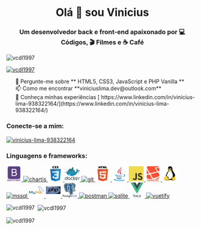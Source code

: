 <h1 align="center"> Olá 👋 sou Vinicius </h1>
    <h3 align="center"> Um desenvolvedor back e front-end apaixonado por 💻 Códigos, 🎬 Filmes e ☕ Café</h3>
    <p align="left">
        <img src="https://komarev.com/ghpvc/?username=vcdl1997&label=Profile%20views&color=0e75b6&style=flat"
            alt="vcdl1997" />
    </p>
    <p align="left"> 
        <a href="https://github.com/ryo-ma/github-profile-trophy"> 
            <img src="https://github-profile-trophy.vercel.app/?username=vcdl1997" alt="vcdl1997" />
        </a>
    </p>
    <ul style="list-style-type: none;">
        <li>
            💬 Pergunte-me sobre ** HTML5, CSS3, JavaScript e PHP Vanilla **
        </li>  
        <li>
            📫 Como me encontrar **viniciuslima.dev@outlook.com**
        </li>  
        <li>
            📄 Conheça minhas experiências [
            https://www.linkedin.com/in/vinicius-lima-938322164/](https://www.linkedin.com/in/vinicius-lima-938322164/)
        </li>  
    </ul>
    <h3 align="left">Conecte-se a mim: </h3>
    <p align="left">
        <a href="https://linkedin.com/in/vinicius-lima-938322164" target="blank"> 
            <img align="center"
                src="https://raw.githubusercontent.com/rahuldkjain/github-profile-readme-generator/master/src/images/icons/Social/linked-in-alt.svg"
                alt="vinicius-lima-938322164" height="30" width="40" /> 
        </a>
    </p>
    <h3 align="left"> Linguagens e frameworks: </h3>
    <p align="left">
        <a href="https://getbootstrap.com" target="_blank"> 
            <img src="https://raw.githubusercontent.com/devicons/devicon/master/icons/bootstrap/bootstrap-plain-wordmark.svg"
                alt="bootstrap" width="40" height="40" />
        </a> 
        <a href="https://www.chartjs.org" target="_blank">
            <img src="https://www.chartjs.org/media/logo-title.svg" alt="chartjs"
                width="40" height="40"/>
        </a>
        <a href="https://www.w3schools.com/css/" target="_blank">
            <img src="https://raw.githubusercontent.com/devicons/devicon/master/icons/css3/css3-original-wordmark.svg"
                alt="css3" width="40" height="40" />
        </a> 
        <a href="https://www.docker.com/" target="_blank">
            <img src="https://raw.githubusercontent.com/devicons/devicon/master/icons/docker/docker-original-wordmark.svg"
                alt="docker" width="40" height="40" />
        </a>
        <a href="https://git-scm.com/" target="_blank">
            <img src="https://www.vectorlogo.zone/logos/git-scm/git-scm-icon.svg" 
                alt="git" width="40" height="40"/>
        </a>
        <a href="https://www.w3.org/html/" target="_blank">
            <img src="https://raw.githubusercontent.com/devicons/devicon/master/icons/html5/html5-original-wordmark.svg" 
                alt="html5" width="40" height="40"/> 
        </a>
        <a href="https://www.java.com" target="_blank">
            <img src="https://raw.githubusercontent.com/devicons/devicon/master/icons/java/java-original.svg"
                alt="java" width="40" height="40"/>
        </a> 
        <a href="https://developer.mozilla.org/en-US/docs/Web/JavaScript" target="_blank">
            <img src="https://raw.githubusercontent.com/devicons/devicon/master/icons/javascript/javascript-original.svg"
                        alt="javascript" width="40" height="40" />
        </a> 
        <a href="https://laravel.com/" target="_blank">
            <img src="https://raw.githubusercontent.com/devicons/devicon/master/icons/laravel/laravel-plain-wordmark.svg"
                    alt="laravel" width="40" height="40"/>
        </a>
        <a href="https://www.linux.org/" target="_blank">
            <img src="https://raw.githubusercontent.com/devicons/devicon/master/icons/linux/linux-original.svg"
                alt="linux" width="40" height="40"/>
        </a>
        <a href="https://www.microsoft.com/en-us/sql-server" target="_blank">
            <img src="https://www.svgrepo.com/show/303229/microsoft-sql-server-logo.svg" 
                alt="mssql" width="40" height="40" /> 
        </a>
        <a href="https://www.mysql.com/" target="_blank">
            <img src="https://raw.githubusercontent.com/devicons/devicon/master/icons/mysql/mysql-original-wordmark.svg"
                alt="mysql" width="40" height="40" />
        </a>
        <a href="https://www.php.net" target="_blank "> 
            <img src="https://raw.githubusercontent.com/devicons/devicon/master/icons/php/php-original.svg"
                alt="php" width="40" height="40"/>
        </a>
        <a href="https://www.postgresql.org" target="_blank">
            <img src="https://raw.githubusercontent.com/devicons/devicon/master/icons/postgresql/postgresql-original-wordmark.svg"
                        alt=" postgresql " width="40" height="40"/>
        </a>
        <a href="https://postman.com" target="_blank">
            <img src="https://www.vectorlogo.zone/logos/getpostman/getpostman-icon.svg"
                alt="postman" width="40" height="40" />
        </a>
        <a href="https://www.sqlite.org/" target="_blank">
            <img src="https://www.vectorlogo.zone/logos/sqlite/sqlite-icon.svg"
                alt="sqlite" width="40" height="40" />
        </a>
        <a href="https://vuejs.org/" target="_blank">
            <img src="https://raw.githubusercontent.com/devicons/devicon/master/icons/vuejs/vuejs-original-wordmark.svg" alt="vuejs" width="40" height="40"/>
        </a> 
        <a href="https://vuetifyjs.com/en/" target="_blank"> 
            <img src="https://bestofjs.org/logos/vuetify.svg" 
                alt="vuetify" width="40" height="40" />
        </a> 
    </p>
    <p>
        <img align="left" src="https://github-readme-stats.vercel.app/api/top-langs?username=vcdl1997&show_icons=true&locale=en&layout=compact"
            alt="vcdl1997"/>
    </p>
    <p>&nbsp;
        <img align="center" src="https://github-readme-stats.vercel.app/api?username=vcdl1997&show_icons=true&locale=en"
            alt="vcdl1997" />
    </p>
    <p>
        <img align="center" src="https://github-readme-streak-stats.herokuapp.com/?user=vcdl1997&"
            alt="vcdl1997" /> 
    </p>
